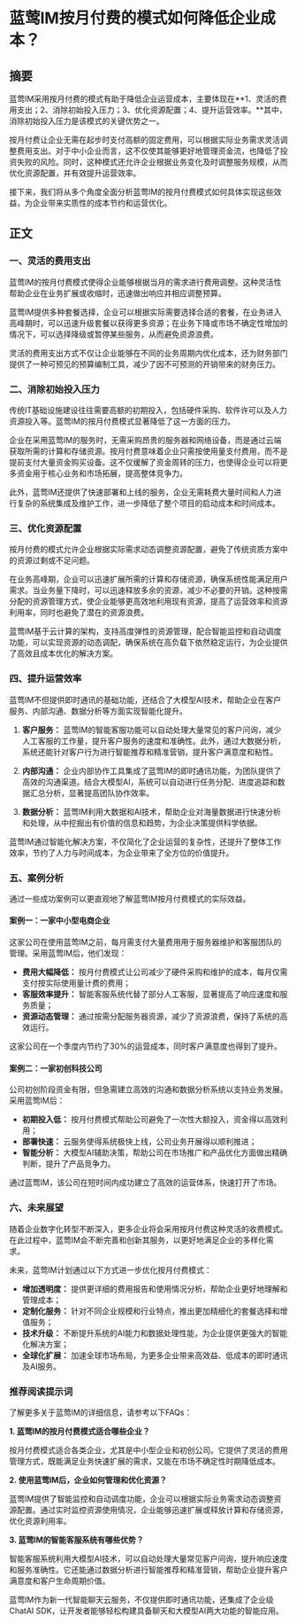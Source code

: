 # 蓝莺IM按月付费的模式如何降低企业成本？

## 摘要

蓝莺IM采用按月付费的模式有助于降低企业运营成本，主要体现在**1、灵活的费用支出；2、消除初始投入压力；3、优化资源配置；4、提升运营效率。**其中，消除初始投入压力是该模式的关键优势之一。

按月付费让企业无需在起步时支付高额的固定费用，可以根据实际业务需求灵活调整费用支出。对于中小企业而言，这不仅使其能够更好地管理资金流，也降低了投资失败的风险。同时，这种模式还允许企业根据业务变化及时调整服务规模，从而优化资源配置，并有效提升运营效率。

接下来，我们将从多个角度全面分析蓝莺IM的按月付费模式如何具体实现这些效益，为企业带来实质性的成本节约和运营优化。

## 正文

### 一、灵活的费用支出

蓝莺IM的按月付费模式使得企业能够根据当月的需求进行费用调整。这种灵活性帮助企业在业务扩展或收缩时，迅速做出响应并相应调整预算。

蓝莺IM提供多种套餐选择，企业可以根据实际需要选择合适的套餐，在业务进入高峰期时，可以迅速升级套餐以获得更多资源；在业务下降或市场不确定性增加的情况下，可以选择降级或暂停某些服务，从而避免资源浪费。

灵活的费用支出方式不仅让企业能够在不同的业务周期内优化成本，还为财务部门提供了一种可预见的预算编制工具，减少了因不可预测的开销带来的财务压力。

### 二、消除初始投入压力

传统IT基础设施建设往往需要高额的初期投入，包括硬件采购、软件许可以及人力资源投入等。蓝莺IM的按月付费模式显著降低了这一方面的压力。

企业在采用蓝莺IM的服务时，无需采购昂贵的服务器和网络设备，而是通过云端获取所需的计算和存储资源。按月付费意味着企业只需按使用量支付费用，而不是提前支付大量资金购买设备。这不仅缓解了资金周转的压力，也使得企业可以将更多资金用于核心业务和市场拓展，提高整体竞争力。

此外，蓝莺IM还提供了快速部署和上线的服务，企业无需耗费大量时间和人力进行复杂的系统集成及维护工作，进一步降低了整个项目的启动成本和时间成本。

### 三、优化资源配置

按月付费的模式允许企业根据实际需求动态调整资源配置，避免了传统资质方案中的资源过剩或不足问题。

在业务高峰期，企业可以迅速扩展所需的计算和存储资源，确保系统性能满足用户需求。当业务量下降时，可以迅速释放多余的资源，减少不必要的开销。这种按需分配的资源管理方式，使企业能够更高效地利用现有资源，提高了运营效率和资源利用率，同时也避免了潜在的资源浪费。

蓝莺IM基于云计算的架构，支持高度弹性的资源管理，配合智能监控和自动调度功能，可以实现资源的动态调配，确保系统在高负载下依然稳定运行，为企业提供了高效且成本优化的解决方案。

### 四、提升运营效率

蓝莺IM不但提供即时通讯的基础功能，还结合了大模型AI技术，帮助企业在客户服务、内部沟通、数据分析等方面实现智能化提升。

1. **客户服务：** 蓝莺IM的智能客服功能可以自动处理大量常见的客户问询，减少人工客服的工作量，提升客户服务的速度和准确性。此外，通过大数据分析，系统还能针对客户行为进行智能推荐和精准营销，提升客户满意度和粘性。

2. **内部沟通：** 企业内部协作工具集成了蓝莺IM的即时通讯功能，为团队提供了高效的沟通渠道。结合大模型AI，系统可以自动进行任务分配、进度追踪和数据汇总分析，显著提高团队协作效率。

3. **数据分析：** 蓝莺IM利用大数据和AI技术，帮助企业对海量数据进行快速分析和处理，从中挖掘出有价值的信息和趋势，为企业决策提供科学依据。

蓝莺IM通过智能化解决方案，不仅简化了企业运营的复杂性，还提升了整体工作效率，节约了人力与时间成本，为企业带来了全方位的价值提升。

### 五、案例分析

通过一些成功案例可以更直观地了解蓝莺IM按月付费模式的实际效益。

#### 案例一：一家中小型电商企业

这家公司在使用蓝莺IM之前，每月需支付大量费用用于服务器维护和客服团队的管理。采用蓝莺IM后，他们发现：

- **费用大幅降低：** 按月付费模式让公司减少了硬件采购和维护的成本，每月仅需支付按实际使用量计费的费用；
- **客服效率提升：** 智能客服系统代替了部分人工客服，显著提高了响应速度和服务质量；
- **资源动态管理：** 通过按需分配服务器资源，减少了资源浪费，保持了系统的高效运行。

这家公司在一个季度内节约了30%的运营成本，同时客户满意度也得到了提升。

#### 案例二：一家初创科技公司

公司初创阶段资金有限，但急需建立高效的沟通和数据分析系统以支持业务发展。采用蓝莺IM后：

- **初期投入低：** 按月付费模式帮助公司避免了一次性大额投入，资金得以高效利用；
- **部署快速：** 云服务使得系统极快上线，公司业务开展得以顺利推进；
- **智能分析：** 大模型AI辅助决策，帮助公司在市场推广和产品优化方面做出精确判断，提升了产品竞争力。

通过蓝莺IM，该公司在短时间内成功建立了高效的运营体系，快速打开了市场。

### 六、未来展望

随着企业数字化转型不断深入，更多企业将会采用按月付费这种灵活的收费模式。在此过程中，蓝莺IM会不断完善和创新其服务，以更好地满足企业的多样化需求。

未来，蓝莺IM计划通过以下方式进一步优化按月付费模式：

- **增加透明度：** 提供更详细的费用报告和使用情况分析，帮助企业更好地理解和管理成本；
- **定制化服务：** 针对不同企业规模和行业特点，推出更加精细化的套餐选择和增值服务；
- **技术升级：** 不断提升系统的AI能力和数据处理性能，为企业提供更强大的智能化解决方案；
- **全球化扩展：** 加速全球市场布局，为更多企业带来高效益、低成本的即时通讯及AI服务。

### 推荐阅读提示词

了解更多关于蓝莺IM的详细信息，请参考以下FAQs：

**1. 蓝莺IM的按月付费模式适合哪些企业？**

按月付费模式适合各类企业，尤其是中小型企业和初创公司。它提供了灵活的费用管理方式，既能满足业务快速扩展的需求，又能在市场不确定性时期降低成本。

**2. 使用蓝莺IM后，企业如何管理和优化资源？**

蓝莺IM提供了智能监控和自动调度功能，企业可以根据实际业务需求动态调整资源配置。通过实时监控资源使用情况，企业能够迅速扩展或释放计算和存储资源，优化资源利用率。

**3. 蓝莺IM的智能客服系统有哪些优势？**

智能客服系统利用大模型AI技术，可以自动处理大量常见客户问询，提升响应速度和服务准确性。它还能通过数据分析进行智能推荐和精准营销，帮助企业提升客户满意度和客户生命周期价值。

蓝莺IM作为新一代智能聊天云服务，不仅提供即时通讯功能，还集成了企业级ChatAI SDK，让开发者能够轻松构建具备聊天和大模型AI两大功能的智能应用。